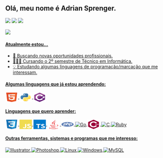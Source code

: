 ## Olá, meu nome é Adrian Sprenger.

<div>
  <a href="https://instagram.com/adrianspr_" target="_blank"><img src="https://img.shields.io/badge/-Instagram-%23E4405F?style=for-the-badge&logo=instagram&    logocolor="white" target="_blank"></a>
  <a href = "mailto:adrianfariaspr@gmail.com"><img src="https://img.shields.io/badge/-Gmail-%23333?style=for-the-badge&logo=gmail&logoColor=white"             target="_blank"></a>
  <a href="https://www.linkedin.com/in/adrianspr/" target="_blank"><img src="https://img.shields.io/badge/-LinkedIn-%230077B5?style=for-the-badge&             logo=linkedin&   logoColor=white" target="_blank"></a> 
</div>
<br/>
<div>
  <a href="https://github.com/adrianspr">
  <img height="140em" src="https://github-readme-stats.vercel.app/api/top-langs/?username=adrianspr&layout=compact&langs_count=7&theme=dark&locale=pt-br"/>
</div>  

#### Atualmente estou...

- 🔎 Buscando novas oportunidades profissionais.
- 👨🏻‍🎓 Cursando o 2º semestre de Técnico em Informática.
- 💡  Estudando algumas linguagens de programação/marcação que me interessam.

#### Algumas linguagens que já estou aprendendo:
<div>
  <img align="center" alt="HTML" height="30" width="40" src="https://raw.githubusercontent.com/devicons/devicon/master/icons/html5/html5-original.svg">
  <img align="center" alt="Python" height="30" width="40" src="https://raw.githubusercontent.com/devicons/devicon/master/icons/python/python-original.svg">
  <img align="center" alt="Csharp" height="30" width="40" src="https://raw.githubusercontent.com/devicons/devicon/master/icons/csharp/csharp-original.svg">
</div>

#### Linguagens que quero aprender:
<div>
  <img align="center" alt="CSS" height="30" width="40" src="https://raw.githubusercontent.com/devicons/devicon/master/icons/css3/css3-original.svg"/>
  <img align="center" alt="Js" height="30" width="40" src="https://raw.githubusercontent.com/devicons/devicon/master/icons/javascript/javascript-plain.svg"/>
  <img align="center" alt="Ts" height="30" width="40" src="https://raw.githubusercontent.com/devicons/devicon/master/icons/typescript/typescript-plain.svg"/>
  <img align="center" alt="Java" height="30" width="40" src="https://raw.githubusercontent.com/devicons/devicon/master/icons/java/java-plain.svg"/>
  <img align="center" alt="PHP" height="30" width="40" src="https://raw.githubusercontent.com/devicons/devicon/master/icons/php/php-plain.svg"/>
  <img align="center" alt="Go" height="30" width="40"  src="https://cdn.jsdelivr.net/gh/devicons/devicon/icons/go/go-original.svg"/>
  <img align="center" alt="C++" height="30" width="40" src="https://raw.githubusercontent.com/devicons/devicon/master/icons/cplusplus/cplusplus-plain.svg"/>
  <img align="center" alt="C" height="30" width"40" src="https://cdn.jsdelivr.net/gh/devicons/devicon/icons/c/c-original.svg"/>
  <img align="center" alt="Ruby" height="30" width="40" src="https://cdn.jsdelivr.net/gh/devicons/devicon/icons/ruby/ruby-plain-wordmark.svg"/>
</div>  

#### Outras ferramentas, sistemas e programas que me interesso:
<div>
  <img align="center" alt="Illustrator" height="30" width="40" src="https://cdn.jsdelivr.net/gh/devicons/devicon/icons/illustrator/illustrator-plain.svg"/>
  <img align="center" alt="Photoshop" height="30" width="40" src="https://cdn.jsdelivr.net/gh/devicons/devicon/icons/photoshop/photoshop-plain.svg"/>
  <img align="center" alt="Linux" height="30" width="40" src="https://cdn.jsdelivr.net/gh/devicons/devicon/icons/linux/linux-original.svg"/>
  <img align="center" alt="Windows" height="30" width="40"  src="https://cdn.jsdelivr.net/gh/devicons/devicon/icons/windows8/windows8-original.svg"/>
  <img align="center" alt="MySQL" height="30" width="40" src="https://cdn.jsdelivr.net/gh/devicons/devicon/icons/mysql/mysql-plain-wordmark.svg"/>
</div>  

  
